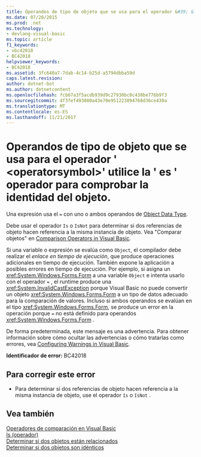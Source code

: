 ```yaml
---
title: Operandos de tipo de objeto que se usa para el operador &#39; &lt;operatorsymbol&gt;&#39; utilice la &#39; es &#39; operador para comprobar la identidad del objeto.
ms.date: 07/20/2015
ms.prod: .net
ms.technology:
- devlang-visual-basic
ms.topic: article
f1_keywords:
- vbc42018
- BC42018
helpviewer_keywords:
- BC42018
ms.assetid: 3fc640a7-7dab-4c14-b25d-a5794dbba59d
caps.latest.revision: 
author: dotnet-bot
ms.author: dotnetcontent
ms.openlocfilehash: fcb67a3f5acdb939d9c27930bc0c438be776b9f3
ms.sourcegitcommit: 4f3fef493080a43e70e951223894768d36ce430a
ms.translationtype: MT
ms.contentlocale: es-ES
ms.lasthandoff: 11/21/2017
---
```

# <a name="operands-of-type-object-used-for-operator-39ltoperatorsymbolgt39-use-the-39is39-operator-to-test-object-identity"></a>Operandos de tipo de objeto que se usa para el operador &#39; &lt;operatorsymbol&gt;&#39; utilice la &#39; es &#39; operador para comprobar la identidad del objeto.
Una expresión usa el `=` con uno o ambos operandos de [Object Data Type](../../visual-basic/language-reference/data-types/object-data-type.md).  
  
 Debe usar el operador `Is` o `IsNot` para determinar si dos referencias de objeto hacen referencia a la misma instancia de objeto. Vea "Comparar objetos" en [Comparison Operators in Visual Basic](../../visual-basic/programming-guide/language-features/operators-and-expressions/comparison-operators.md).  
  
 Si una variable o expresión se evalúa como `Object`, el compilador debe realizar el *enlace en tiempo de ejecución*, que produce operaciones adicionales en tiempo de ejecución. También expone la aplicación a posibles errores en tiempo de ejecución. Por ejemplo, si asigna un <xref:System.Windows.Forms.Form> a una variable `Object` e intenta usarlo con el operador `=` , el runtime produce una <xref:System.InvalidCastException> porque Visual Basic no puede convertir un objeto <xref:System.Windows.Forms.Form> a un tipo de datos adecuado para la comparación de valores. Incluso si ambos operandos se evalúan en el tipo <xref:System.Windows.Forms.Form>, se produce un error en la operación porque `=` no está definido para operandos <xref:System.Windows.Forms.Form> .  
  
 De forma predeterminada, este mensaje es una advertencia. Para obtener información sobre cómo ocultar las advertencias o cómo tratarlas como errores, vea [Configuring Warnings in Visual Basic](/visualstudio/ide/configuring-warnings-in-visual-basic).  
  
 **Identificador de error:** BC42018  
  
## <a name="to-correct-this-error"></a>Para corregir este error  
  
-   Para determinar si dos referencias de objeto hacen referencia a la misma instancia de objeto, use el operador `Is` o `IsNot` .  
  
## <a name="see-also"></a>Vea también  
 [Operadores de comparación en Visual Basic](../../visual-basic/programming-guide/language-features/operators-and-expressions/comparison-operators.md)  
 [Is (operador)](../../visual-basic/language-reference/operators/is-operator.md)  
 [Determinar si dos objetos están relacionados](../../visual-basic/programming-guide/language-features/variables/how-to-determine-whether-two-objects-are-related.md)  
 [Determinar si dos objetos son idénticos](../../visual-basic/programming-guide/language-features/variables/how-to-determine-whether-two-objects-are-identical.md)
